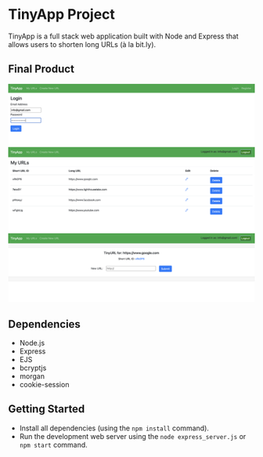 # TinyApp Project

TinyApp is a full stack web application built with Node and Express that allows users to shorten long URLs (à la bit.ly).

## Final Product

!["screenshot of login page"](https://github.com/bbha99/tinyapp/blob/main/docs/login-page.png?raw=true)
!["screenshot of urls page"](https://github.com/bbha99/tinyapp/blob/main/docs/urls-page.png?raw=true)
!["screenshot of create url page"](https://github.com/bbha99/tinyapp/blob/main/docs/create-url-page.png?raw=true)

## Dependencies

- Node.js
- Express
- EJS
- bcryptjs
- morgan
- cookie-session

## Getting Started

- Install all dependencies (using the `npm install` command).
- Run the development web server using the `node express_server.js` or `npm start` command.
